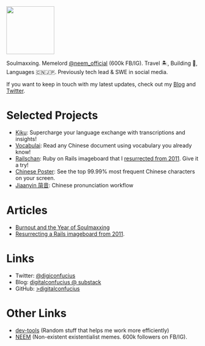 <!-- Begin README contents. -->

<img src="https://github.com/digitalconfucius/digitalconfucius.github.io/assets/156959605/425bb59a-64e7-4ab3-a0e1-5da838f8e343" width="125" />

Soulmaxxing. Memelord [@neem_official](https://www.instagram.com/neem_official/) (600k FB/IG). Travel 🏝️, Building 👾, Languages 🇨🇳🇯🇵. Previously tech lead & SWE in social media. 

If you want to keep in touch with my latest updates, check out my [Blog](https://digitalconfucius.substack.com/) and [Twitter](https://twitter.com/digiconfucius).

# Selected Projects
- [Kiku](https://kikuapp.onrender.com/): Supercharge your language exchange with transcriptions and insights!
- [Vocabulai](https://vocabulai.onrender.com/): Read any Chinese document using vocabulary you already know!
- [Railschan](https://railschan.onrender.com/posts): Ruby on Rails imageboard that I [resurrected from 2011](https://digitalconfucius.substack.com/p/railschan-resurrection). Give it a try!
- [Chinese Poster](https://digitalconfucius.github.io/chinese-poster/): See the top 99.99% most frequent Chinese characters on your screen.
- [Jiaanyin 简音](https://github.com/digitalconfucius/jianyin): Chinese pronunciation workflow

# Articles
- [Burnout and the Year of Soulmaxxing](https://digitalconfucius.substack.com/p/burnout-and-the-year-of-soulmaxxing)
- [Resurrecting a Rails imageboard from 2011](https://digitalconfucius.substack.com/p/railschan-resurrection).

# Links
- Twitter: [@digiconfucius](https://twitter.com/digiconfucius)
- Blog: [digitalconfucius @ substack](https://digitalconfucius.substack.com/)
- GitHub: [>digitalconfucius](https://github.com/digitalconfucius)

# Other Links
- [dev-tools](https://github.com/digitalconfucius/dev-tools) (Random stuff that helps me work more efficiently)
- [NEEM](https://neemblog.home.blog/memes/) (Non-existent existentialist memes. 600k followers on FB/IG).

<!-- Google tag (gtag.js) -->
<script async src="https://www.googletagmanager.com/gtag/js?id=G-JVFVERMTY0"></script>
<script>
  window.dataLayer = window.dataLayer || [];
  function gtag(){dataLayer.push(arguments);}
  gtag('js', new Date());

  gtag('config', 'G-JVFVERMTY0');
</script>
